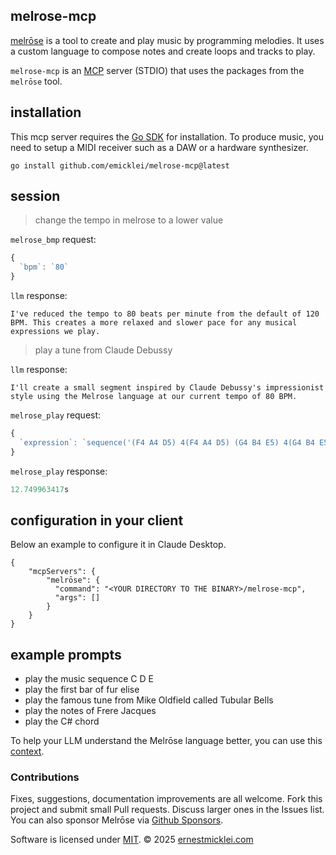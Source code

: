 ## melrose-mcp 

[melrōse](https://melrōse.org) is a tool to create and play music by programming melodies. It uses a custom language to compose notes and create loops and tracks to play.

`melrose-mcp` is an [MCP](http://modelcontextprotocol.io/) server (STDIO) that uses the packages from the `melrōse` tool.

## installation

This mcp server requires the [Go SDK](https://go.dev) for installation.
To produce music, you need to setup a MIDI receiver such as a DAW or a hardware synthesizer.

    go install github.com/emicklei/melrose-mcp@latest

## session

>   change the tempo in melrose to a lower value

`melrose_bmp` request:
```javascript
{
  `bpm`: `80`
}
```

`llm` response:
```
I've reduced the tempo to 80 beats per minute from the default of 120 BPM. This creates a more relaxed and slower pace for any musical expressions we play.
```

>   play a tune from Claude Debussy

`llm` response:
```
I'll create a small segment inspired by Claude Debussy's impressionist style using the Melrose language at our current tempo of 80 BPM.
```

`melrose_play` request:
```javascript
{
  `expression`: `sequence('(F4 A4 D5) 4(F4 A4 D5) (G4 B4 E5) 4(G4 B4 E5) (A4 C5 F5) 4(A4 C5 F5) (G4 B4 E5) 4(G4 B4 E5) (F4 A4 D5) 8= 8(E4 G4 C5) 4(F4 A4 D5)')`
}
```
`melrose_play` response:
```javascript
12.749963417s
```

## configuration in your client

Below an example to configure it in Claude Desktop.

    {
        "mcpServers": {
            "melrōse": {
              "command": "<YOUR DIRECTORY TO THE BINARY>/melrose-mcp",
              "args": []
            }
        }
    }

## example prompts

- play the music sequence  C D E
- play the first bar of fur elise
- play the famous tune from Mike Oldfield called Tubular Bells
- play the notes of Frere Jacques
- play the C# chord

To help your LLM understand the Melrōse language better, you can use this [context](resources/melrose_llm_context.txt).

### Contributions

Fixes, suggestions, documentation improvements are all welcome.
Fork this project and submit small Pull requests. 
Discuss larger ones in the Issues list.
You can also sponsor Melrōse via [Github Sponsors](https://github.com/sponsors/emicklei).

Software is licensed under [MIT](LICENSE).
&copy; 2025 [ernestmicklei.com](http://ernestmicklei.com)